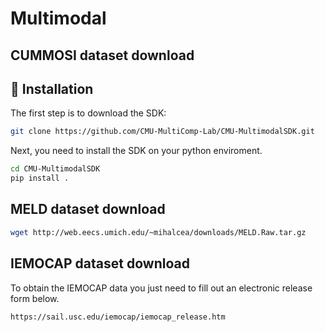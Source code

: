 # Multimodal

## CUMMOSI dataset download

## 🚀 Installation

The first step is to download the SDK:

```bash
git clone https://github.com/CMU-MultiComp-Lab/CMU-MultimodalSDK.git
```

Next, you need to install the SDK on your python enviroment.

```bash
cd CMU-MultimodalSDK
pip install .
```

## MELD dataset download

```bash
wget http://web.eecs.umich.edu/~mihalcea/downloads/MELD.Raw.tar.gz
```

## IEMOCAP dataset download

To obtain the IEMOCAP data you just need to fill out an electronic release form below.

```bash
https://sail.usc.edu/iemocap/iemocap_release.htm
```
